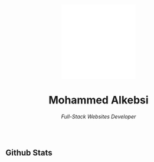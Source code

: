 <p align="center">
 <img width="40%" src="https://raw.githubusercontent.com/Alkebsi/Alkebsi/main/logo/logo-minimal-light.svg" align="center" alt="GitHub Readme Stats" />
 <h1 align="center">Mohammed Alkebsi</h1>
 <p align="center"><em>Full-Stack Websites Developer</em></p>
</p>
<br><br>
<h2>Github Stats</h2>
<img src="https://github-readme-stats.vercel.app/api?username=alkebsi&show_icons=true&count_private=true&theme=transparent" alt=""/>
